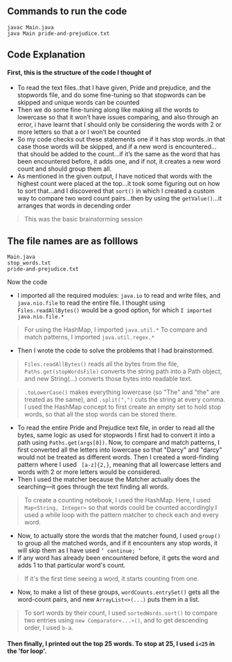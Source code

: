 ## Commands to run the code 

```
javac Main.java
java Main pride-and-prejudice.txt
```

## Code Explanation
#### First, this is the structure of the code I thought of 
- To read the text files..that I have given, Pride and prejudice, and the stopwords file, and do some fine-tuning so that stopwords can be skipped and unique words can be counted
- Then we do some fine-tuning along like making all the words to lowercase so that it won’t have issues comparing, and also through an error, i have learnt that I should only be considering the words with 2 or more letters so that a or I won’t be counted 
- So my code checks out these statements one if it has stop words..in that case those words will be skipped, and if a new word is encountered…that should be added to the count…if it’s the same as the word that has been encountered before, it adds one, and if not, it creates a new word count and should group them all.
- As mentioned in the given output, I have noticed that words with the highest count were placed at the top...it took some figuring out on how to sort that...and I discovered that `sort()` in which I created a custom way to compare two word count pairs...then by using the `getValue()`...it arranges that words in decending order
> This was the basic brainstorming session 

## The file names are as folllows 
```
Main.java
stop_words.txt
pride-and-prejudice.txt
```

Now the code 
- I imported all the required modules: `java.io` to read and write files, and `java.nio.file` to read the entire file. I thought using `Files.readAllBytes()` would be a good option, for which `I imported java.nio.file.*`
> For using the HashMap, I imported `java.util.*`
> To compare and match patterns, I imported `java.util.regex.*`
- Then I wrote the code to solve the problems that I had brainstormed.
> `Files.readAllBytes()` reads all the bytes from the file, `Paths.get(stopWordsFile)` converts the string path into a Path object, and new String(...) converts those bytes into readable text.

> `.toLowerCase()` makes everything lowercase (so "The" and "the" are treated as the same), and `.split(",")` cuts the string at every comma.
I used the HashMap concept to first create an empty set to hold stop words, so that all the stop words can be stored there.
- To read the entire Pride and Prejudice text file, in order to read all the bytes, same logic as used for stopwords I first had to convert it into a path using `Paths.get(args[0])`.
Now, to compare and match patterns, I first converted all the letters into lowercase so that "Darcy" and "darcy" would not be treated as different words. Then I created a word-finding pattern where I used ` [a-z]{2,}`, meaning that all lowercase letters and words with 2 or more letters would be considered. 
- Then I used the matcher because the Matcher actually does the searching—it goes through the text finding all words.
> To create a counting notebook, I used the HashMap. Here, I used `Map<String, Integer>` so that words could be counted accordingly.I used a while loop with the pattern matcher to check each and every word.
- Now, to actually store the words that the matcher found, I used `group()` to group all the matched words, and if it encounters any stop words, it will skip them as I have used `‘ continue; ‘`
- If any word has already been encountered before, it gets the word and adds 1 to that particular word's count.
> If it's the first time seeing a word, it starts counting from one.
- Now, to make a list of these groups, `wordCounts.entrySet()` gets all the word-count pairs, and new `ArrayList<>(...)` puts them in a list.
> To sort words by their count, I used `sortedWords.sort()` to compare two entries using `new Comparator<...>()`, and to get descending order, I used `b-a`.

#### Then finally, I printed out the top 25 words. To stop at 25, I used `i<25` in the 'for loop'.
